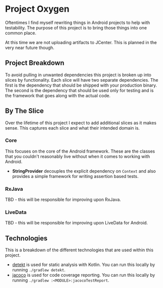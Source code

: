 # Project Oxygen

Oftentimes I find myself rewriting things in Android projects to help 
with testability. The purpose of this project is to bring those things 
into one common place.

At this time we are not uploading artifacts to JCenter. This is planned
in the very near future though. 

## Project Breakdown

To avoid pulling in unwanted dependencies this project is broken up into 
slices by functionality. Each slice will have two separate dependencies. 
The first is the dependency that should be shipped with your production
binary. The second is the dependency that should be used only for testing
and is the framework that goes along with the actual code.

## By The Slice

Over the lifetime of this project I expect to add additional slices as it
makes sense. This captures each slice and what their intended domain is.

### Core

This focuses on the core of the Android framework. These are the classes
that you couldn't reasonably live without when it comes to working with
Android.

* **StringProvider** decouples the explicit dependency on `Context` and
also provides a simple framework for writing assertion based tests.

### RxJava

TBD - this will be responsible for improving upon RxJava.

### LiveData

TBD - this will be responsible for improving upon LiveData for Android.

## Technologies

This is a breakdown of the different technologies that are used within
this project.

* [detekt](https://github.com/arturbosch/detekt) is used for static 
analysis with Kotlin. You can run this locally by running 
`./gradlew detekt`.
* [jacoco](https://www.jacoco.org/jacoco/) is used for code coverage
reporting. You can run this locally by running `./gradlew :<MODULE>:jacocoTestReport`.